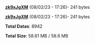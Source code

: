 [**zk9xJgXM**](/data/zk9xJgXM.txt) (08/02/23 - 17:26)- 241 bytes

[**zk9xJgXM**](/data/zk9xJgXM.txt) (08/02/23 - 17:26)- 241 bytes

**Total Datas**: 8942

**Total Size**: 58.61 MB / 58.6 MB